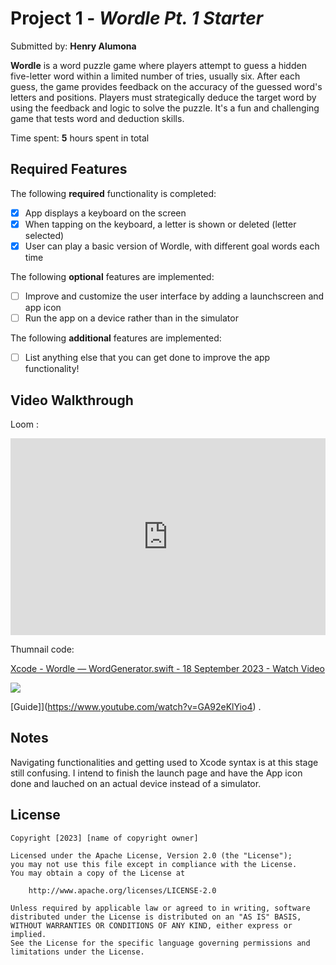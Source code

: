 # Project 1 - *Wordle Pt. 1 Starter*

Submitted by: **Henry Alumona**

**Wordle** is a word puzzle game where players attempt to guess a hidden five-letter word within a limited number of tries, usually six. After each guess, the game provides feedback on the accuracy of the guessed word's letters and positions. Players must strategically deduce the target word by using the feedback and logic to solve the puzzle. It's a fun and challenging game that tests word and deduction skills.

Time spent: **5** hours spent in total

## Required Features

The following **required** functionality is completed:

- [x] App displays a keyboard on the screen
- [x] When tapping on the keyboard, a letter is shown or deleted (letter selected)
- [x] User can play a basic version of Wordle, with different goal words each time

The following **optional** features are implemented:

- [ ] Improve and customize the user interface by adding a launchscreen and app icon
- [ ] Run the app on a device rather than in the simulator

The following **additional** features are implemented:

- [ ] List anything else that you can get done to improve the app functionality!

## Video Walkthrough

Loom : <div style="position: relative; padding-bottom: 62.5%; height: 0;"><iframe src="https://www.loom.com/embed/250cd2739287407b9e9b27217dfb4cb6?sid=4acd6479-0c5c-49a7-b084-b6c5c55282b3" frameborder="0" webkitallowfullscreen mozallowfullscreen allowfullscreen style="position: absolute; top: 0; left: 0; width: 100%; height: 100%;"></iframe></div>

Thumnail code: <div>
    <a href="https://www.loom.com/share/250cd2739287407b9e9b27217dfb4cb6">
      <p>Xcode - Wordle — WordGenerator.swift - 18 September 2023 - Watch Video</p>
    </a>
    <a href="https://www.loom.com/share/250cd2739287407b9e9b27217dfb4cb6">
      <img style="max-width:300px;" src="https://cdn.loom.com/sessions/thumbnails/250cd2739287407b9e9b27217dfb4cb6-with-play.gif">
    </a>
  </div>


[Guide]](https://www.youtube.com/watch?v=GA92eKlYio4) .


## Notes

Navigating functionalities and getting used to Xcode syntax is at this stage still confusing.
I intend to finish the launch page and have the App icon  done and lauched on an actual device instead of a simulator.

## License

    Copyright [2023] [name of copyright owner]

    Licensed under the Apache License, Version 2.0 (the "License");
    you may not use this file except in compliance with the License.
    You may obtain a copy of the License at

        http://www.apache.org/licenses/LICENSE-2.0

    Unless required by applicable law or agreed to in writing, software
    distributed under the License is distributed on an "AS IS" BASIS,
    WITHOUT WARRANTIES OR CONDITIONS OF ANY KIND, either express or implied.
    See the License for the specific language governing permissions and
    limitations under the License.
